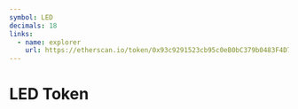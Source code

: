 ```yaml
---
symbol: LED
decimals: 18
links:
  - name: explorer
    url: https://etherscan.io/token/0x93c9291523cb95c0eB0bC379b0483F4D7fC05072
---
```


# LED Token
